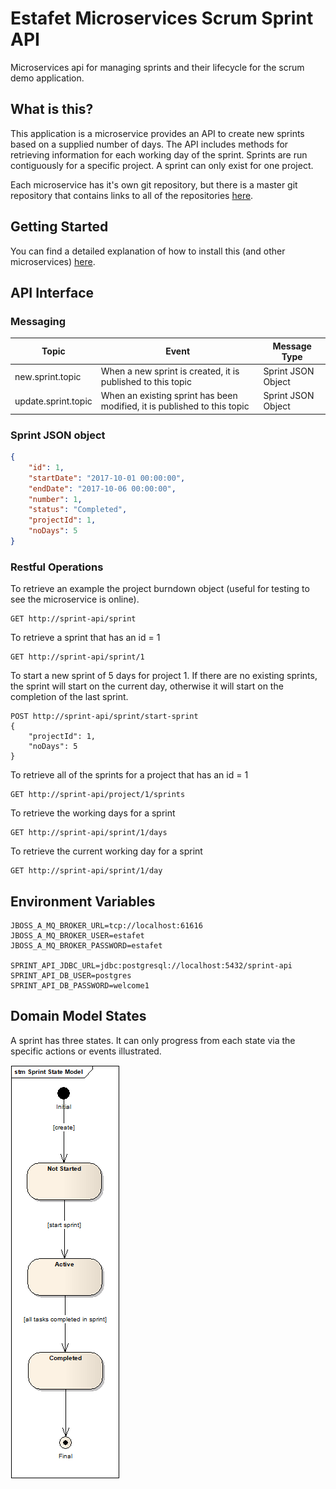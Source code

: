 # Estafet Microservices Scrum Sprint API
Microservices api for managing sprints and their lifecycle for the scrum demo application.
## What is this?
This application is a microservice provides an API to create new sprints based on a supplied number of days. The API includes methods for retrieving information for each working day of the sprint. Sprints are run contiguously for a specific project. A sprint can only exist for one project.

Each microservice has it's own git repository, but there is a master git repository that contains links to all of the repositories [here](https://github.com/Estafet-LTD/estafet-microservices-scrum).
## Getting Started
You can find a detailed explanation of how to install this (and other microservices) [here](https://github.com/Estafet-LTD/estafet-microservices-scrum#getting-started).
## API Interface

### Messaging

|Topic   |Event    |Message Type |
|--------|---------|-------------|
|new.sprint.topic|When a new sprint is created, it is published to this topic|Sprint JSON Object|
|update.sprint.topic|When an existing sprint has been modified, it is published to this topic|Sprint JSON Object|

### Sprint JSON object

```json
{
    "id": 1,
    "startDate": "2017-10-01 00:00:00",
    "endDate": "2017-10-06 00:00:00",
    "number": 1,
    "status": "Completed",
    "projectId": 1,
    "noDays": 5
}
```

### Restful Operations

To retrieve an example the project burndown object (useful for testing to see the microservice is online).

```
GET http://sprint-api/sprint
```

To retrieve a sprint that has an id = 1

```
GET http://sprint-api/sprint/1
```

To start a new sprint of 5 days for project 1. If there are no existing sprints, the sprint will start on the current day, otherwise it will start on the completion of the last sprint.

```
POST http://sprint-api/sprint/start-sprint
{
    "projectId": 1,
    "noDays": 5
}
```

To retrieve all of the sprints for a project that has an id = 1

```
GET http://sprint-api/project/1/sprints
```

To retrieve the working days for a sprint

```
GET http://sprint-api/sprint/1/days
```

To retrieve the current working day for a sprint

```
GET http://sprint-api/sprint/1/day
```

## Environment Variables
```
JBOSS_A_MQ_BROKER_URL=tcp://localhost:61616
JBOSS_A_MQ_BROKER_USER=estafet
JBOSS_A_MQ_BROKER_PASSWORD=estafet

SPRINT_API_JDBC_URL=jdbc:postgresql://localhost:5432/sprint-api
SPRINT_API_DB_USER=postgres
SPRINT_API_DB_PASSWORD=welcome1
```

## Domain Model States
A sprint has three states. It can only progress from each state via the specific actions or events illustrated.

![alt tag](https://github.com/Estafet-LTD/estafet-microservices-scrum-api-sprint/blob/master/SprintStateModel.png)

